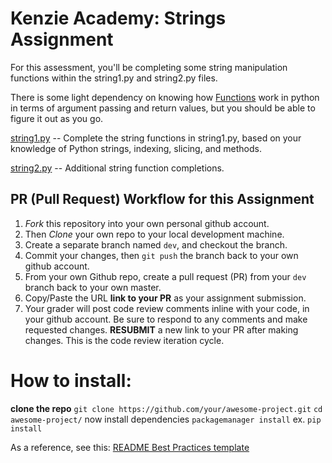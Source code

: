 # Kenzie Academy: Strings Assignment
For this assessment, you'll be completing some string manipulation functions within the string1.py and string2.py files.

There is some light dependency on knowing how
[Functions](https://docs.python.org/2/tutorial/controlflow.html#defining-functions)
work in python in terms of argument passing and return values, but you should
be able to figure it out as you go.

[string1.py](./string1.py) -- Complete the string functions in string1.py,
based on your knowledge of Python strings, indexing, slicing, and methods.

[string2.py](./string2.py) -- Additional string function completions.


## PR (Pull Request) Workflow for this Assignment
1. *Fork* this repository into your own personal github account.
2. Then *Clone* your own repo to your local development machine.
3. Create a separate branch named `dev`, and checkout the branch.
5. Commit your changes, then `git push` the branch back to your own github account.
5. From your own Github repo, create a pull request (PR) from your `dev` branch back to your own master.
6. Copy/Paste the URL **link to your PR** as your assignment submission.
7. Your grader will post code review comments inline with your code, in your github account. Be sure to respond to any comments and make requested changes. **RESUBMIT** a new link to your PR after making changes.  This is the code review iteration cycle.

# How to install:
**clone the repo**
`git clone https://github.com/your/awesome-project.git`
`cd awesome-project/`
now install dependencies
`packagemanager install` ex. `pip install`

As a reference, see this:
[README Best Practices template](https://github.com/jehna/readme-best-practices/blob/master/README-default.md)
